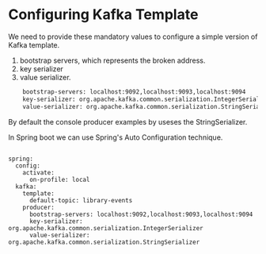 # Configuring Kafka Template

We need to provide these mandatory values to configure a simple version of Kafka template.

1. bootstrap servers, which represents the broken address.
2. key serializer
3. value serializer.

````sh
    bootstrap-servers: localhost:9092,localhost:9093,localhost:9094
    key-serializer: org.apache.kafka.common.serialization.IntegerSerializer
    value-serializer: org.apache.kafka.common.serialization.StringSerializer
````

By default the console producer examples by useses the StringSerializer.

In Spring boot we can use Spring's Auto Configuration technique.

````ymal

spring:
  config:
    activate:
      on-profile: local
  kafka:
    template:
      default-topic: library-events
    producer:
      bootstrap-servers: localhost:9092,localhost:9093,localhost:9094
      key-serializer: org.apache.kafka.common.serialization.IntegerSerializer
      value-serializer: org.apache.kafka.common.serialization.StringSerializer

````

